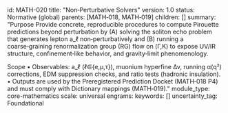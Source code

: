 id: MATH-020
title: "Non‑Perturbative Solvers"
version: 1.0
status: Normative (global)
parents: [MATH‑018, MATH‑019]
children: []
summary: "Purpose
Provide concrete, reproducible procedures to compute Pirouette predictions beyond perturbation by (A) solving the soliton echo problem that generates lepton a_ℓ non‑perturbatively and (B) running a coarse‑graining renormalization group (RG) flow on (Γ,K) to expose UV/IR structure, confinement‑like behavior, and gravity‑limit phenomenology.

Scope
• Observables: a_ℓ (ℓ∈{e,μ,τ}), muonium hyperfine Δν, running α(q²) corrections, EDM suppression checks, and ratio tests (hadronic insulation).
• Outputs are used by the Preregistered Prediction Docket (MATH‑018 P4) and must comply with Dictionary mappings (MATH‑019)."
module_type: core-mathematics
scale: universal
engrams:
keywords: []
uncertainty_tag: Foundational